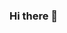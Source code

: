 ### Hi there 👋

<!--
**Phoenix-Gould/Phoenix-Gould** is a ✨ _special_ ✨ repository because its `README.md` (this file) appears on your GitHub profile.

Here are some ideas to get you started:

- 🔭 I’m currently working on Highschool Projects and Assignments.
- 🌱 I’m currently learning Python.
- 👯 I’m looking to collaborate on Schoolwork.
- 🤔 I’m looking for help with understanding what code to use in certain situations.
- 💬 Ask me about my hobbies and pass times.
- 📫 How to reach me: Thats a Secret!
- 😄 Pronouns: He/Him
- ⚡ Fun fact: Trying is better than not trying! Trying your best is better than trying!
-->
